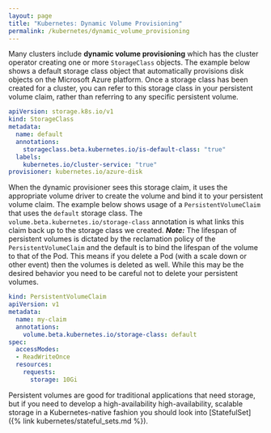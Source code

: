 ```yaml
---
layout: page
title: "Kubernetes: Dynamic Volume Provisioning"
permalink: /kubernetes/dynamic_volume_provisioning
---
```


Many clusters include **dynamic volume provisioning** which has the cluster operator creating one or more `StorageClass` objects. The example below shows a default storage class object that automatically provisions disk objects on the Microsoft Azure platform. Once a storage class has been created for a cluster, you can refer to this storage class in your persistent volume claim, rather than referring to any specific persistent volume.

```yaml
apiVersion: storage.k8s.io/v1
kind: StorageClass
metadata:
  name: default
  annotations:
    storageclass.beta.kubernetes.io/is-default-class: "true"
  labels:
    kubernetes.io/cluster-service: "true"
provisioner: kubernetes.io/azure-disk
```

When the dynamic provisioner sees this storage claim, it uses the appropriate volume driver to create the volume and bind it to your persistent volume claim. The example below shows usage of a `PersistentVolumeClaim` that uses the `default` storage class. The `volume.beta.kubernetes.io/storage-class` annotation is what links this claim back up to the storage class we created. ***Note:*** The lifespan of persistent volumes is dictated by the reclamation policy of the `PersistentVolumeClaim` and the default is to bind the lifespan of the volume to that of the Pod. This means if you delete a Pod (with a scale down or other event) then the volumes is deleted as well. While this may be the desired behavior you need to be careful not to delete your persistent volumes.

```yaml
kind: PersistentVolumeClaim
apiVersion: v1
metadata:
  name: my-claim
  annotations:
    volume.beta.kubernetes.io/storage-class: default
spec:
  accessModes:
  - ReadWriteOnce
  resources:
    requests:
      storage: 10Gi
```

Persistent volumes are good for traditional applications that need storage, but if you need to develop a high-availability high-availability, scalable storage in a Kubernetes-native fashion you should look into [StatefulSet]({% link kubernetes/stateful_sets.md %}).
